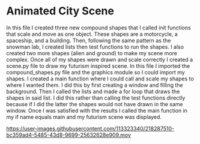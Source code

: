 # Animated City Scene

In this file I created three new compound shapes that I called init functions that scale and move as one object. These shapes are a motorcycle, a spaceship, and a building. Then, following the same pattern as the snowman lab, I created lists then test functions to run the shapes. I also created two more shapes (alien and ground) to make my scene more complex. Once all of my shapes were drawn and scale correctly I created a scene.py file to draw my futurism inspired scene. In this file I imported the compound_shapes.py file and the graphics module so I could import my shapes. I created a main function where I could call and scale my shapes to where I wanted them. I did this by first creating a window and filling the background. Then I called the lists and made a for loop that draws the shapes in said list. I did this rather than calling the test functions directly because if I did the latter the shapes would not have drawn in the same window. Once I was satisfied with the results I called the main function in my if name equals main and my futurism scene was displayed.

https://user-images.githubusercontent.com/113323340/218287510-bc359ad4-5485-43d8-9699-25632628e909.mov

